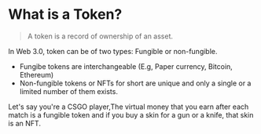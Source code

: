 # What is a Token?
>A token is a record of ownership of an asset.

In Web 3.0, token can be of two types: Fungible or non-fungible.

- Fungibe tokens are interchangeable (E.g, Paper currency, Bitcoin, Ethereum)
- Non-fungible tokens or NFTs for short are unique and only a single or a limited number of them exists.

Let's say you're a CSGO player,The virtual money that you earn after each match is a fungible token and if you buy a skin for a gun or a knife, that skin is an NFT.
